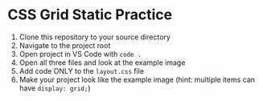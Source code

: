 # CSS Grid Static Practice

1. Clone this repository to your source directory
1. Navigate to the project root
1. Open project in VS Code with `code .`
1. Open all three files and look at the example image
1. Add code ONLY to the `layout.css` file
1. Make your project look like the example image (hint: multiple items can have `display: grid;`)
